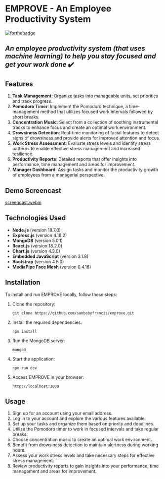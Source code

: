 # EMPROVE - An Employee Productivity System

[![forthebadge](https://forthebadge.com/images/badges/made-with-javascript.svg)](https://forthebadge.com)
                                                         
## _An employee productivity system (that uses machine learning) to help you stay focused and get your work done_ ✔️

## Features
1. **Task Management**: Organize tasks into manageable units, set priorities and track progress.
2. **Pomodoro Timer**: Implement the Pomodoro technique, a time-management method that utilizes focused work intervals followed by short breaks.
3. **Concentration Music**: Select from a collection of soothing instrumental tracks to enhance focus and create an optimal work environment.
4. **Drowsiness Detection**: Real-time monitoring of facial features to detect signs of drowsiness and provide alerts for improved attention and focus.
5. **Work Stress Assessment**: Evaluate stress levels and identify stress patterns to enable effective stress management and increased resilience.
6. **Productivity Reports**: Detailed reports that offer insights into performance, time management and areas for improvement.
7. **Manager Dashboard**: Assign tasks and monitor the productivity growth of employees from a managerial perspective.

## Demo Screencast 
[screencast.webm](https://github.com/sanbabyfrancis/emprove/assets/73488722/f5d98eb0-fe98-4d43-8973-0a3b69a619f0)
                     
## Technologies Used
- **Node.js** (version 18.7.0)
- **Express.js** (version 4.18.2)
- **MongoDB** (version 5.0.1)
- **React.js** (version 18.2.0)
- **Chart.js** (version 4.3.0)
- **Embedded JavaScript** (version 3.1.8)
- **Bootstrap** (version 4.5.0)
- **MediaPipe Face Mesh** (version 0.4.16)

## Installation
To install and run EMPROVE locally, follow these steps:

1. Clone the repository:
   ```
   git clone https://github.com/sanbabyfrancis/emprove.git
   ```

2. Install the required dependencies:
   ```
   npm install
   ```

3. Run the MongoDB server:
   ```
   mongod
   ```

4. Start the application:
   ```
   npm run dev
   ```

5. Access EMPROVE in your browser:
   ```
   http://localhost:3000
   ```

## Usage
1. Sign up for an account using your email address.
2. Log in to your account and explore the various features available.
3. Set up your tasks and organize them based on priority and deadlines.
4. Utilize the Pomodoro timer to work in focused intervals and take regular breaks.
5. Choose concentration music to create an optimal work environment.
6. Benefit from drowsiness detection to maintain alertness during working hours.
7. Assess your work stress levels and take necessary steps for effective stress management.
8. Review productivity reports to gain insights into your performance, time management and areas for improvement.
